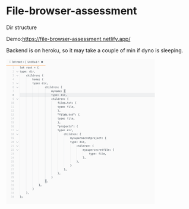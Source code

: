 # File-browser-assessment

Dir structure    

Demo:https://file-browser-assessment.netlify.app/

Backend is on heroku, so it may take a couple of min if dyno is sleeping.
   



<img src="dirStructure.png" width="400">
